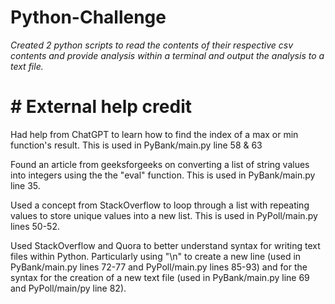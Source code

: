 # Python-Challenge

*Created 2 python scripts to read the contents of their respective csv contents and provide analysis within a terminal and output the analysis to a text file.*


# # External help credit

Had help from ChatGPT to learn how to find the index of a max or min function's result. This is used in PyBank/main.py line 58 & 63

Found an article from geeksforgeeks on converting a list of string values into integers using the the "eval" function. This is used in PyBank/main.py line 35.

Used a concept from StackOverflow to loop through a list with repeating values to store unique values into a new list. This is used in PyPoll/main.py lines 50-52.

Used StackOverflow and Quora to better understand syntax for writing text files within Python. Particularly using "\n" to create a new line (used in PyBank/main.py lines 72-77 and PyPoll/main.py lines 85-93) and for the syntax for the creation of a new text file (used in PyBank/main.py line 69 and PyPoll/main/py line 82).
